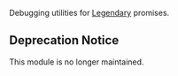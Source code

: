 Debugging utilities for [Legendary](https://github.com/novemberborn/legendary) promises.

## Deprecation Notice

This module is no longer maintained.
